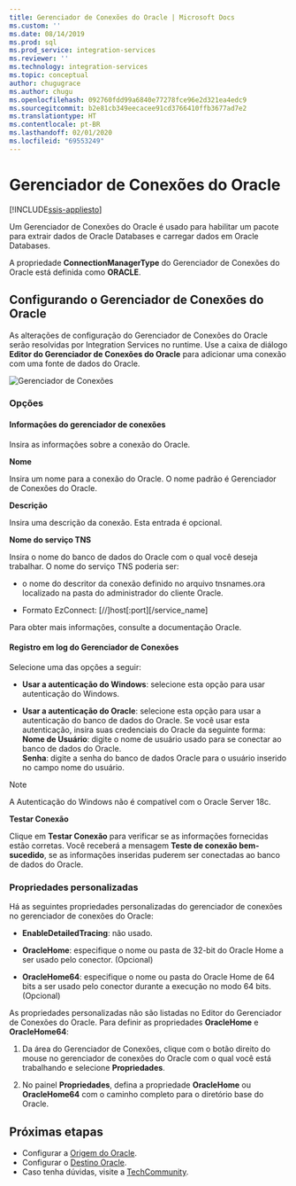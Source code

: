 ```yaml
---
title: Gerenciador de Conexões do Oracle | Microsoft Docs
ms.custom: ''
ms.date: 08/14/2019
ms.prod: sql
ms.prod_service: integration-services
ms.reviewer: ''
ms.technology: integration-services
ms.topic: conceptual
author: chugugrace
ms.author: chugu
ms.openlocfilehash: 092760fdd99a6840e77278fce96e2d321ea4edc9
ms.sourcegitcommit: b2e81cb349eecacee91cd3766410ffb3677ad7e2
ms.translationtype: HT
ms.contentlocale: pt-BR
ms.lasthandoff: 02/01/2020
ms.locfileid: "69553249"
---
```

# <a name="oracle-connection-manager"></a>Gerenciador de Conexões do Oracle

[!INCLUDE[ssis-appliesto](../../includes/ssis-appliesto-ssvrpluslinux-asdb-asdw-xxx.md)]

Um Gerenciador de Conexões do Oracle é usado para habilitar um pacote para extrair dados de Oracle Databases e carregar dados em Oracle Databases.

A propriedade **ConnectionManagerType** do Gerenciador de Conexões do Oracle está definida como **ORACLE**.

## <a name="configuring-the-oracle-connection-manager"></a>Configurando o Gerenciador de Conexões do Oracle

As alterações de configuração do Gerenciador de Conexões do Oracle serão resolvidas por Integration Services no runtime. Use a caixa de diálogo **Editor do Gerenciador de Conexões do Oracle** para adicionar uma conexão com uma fonte de dados do Oracle.

![Gerenciador de Conexões](media/oracle-connection-manager.png)

### <a name="options"></a>Opções

#### <a name="connection-manager-information"></a>Informações do gerenciador de conexões

Insira as informações sobre a conexão do Oracle.

**Nome**

Insira um nome para a conexão do Oracle. O nome padrão é Gerenciador de Conexões do Oracle. 

**Descrição** 

Insira uma descrição da conexão. Esta entrada é opcional.

**Nome do serviço TNS**

Insira o nome do banco de dados do Oracle com o qual você deseja trabalhar. O nome do serviço TNS poderia ser:

- o nome do descritor da conexão definido no arquivo tnsnames.ora localizado na pasta do administrador do cliente Oracle.

- Formato EzConnect: [//]host[:port][/service_name]

Para obter mais informações, consulte a documentação Oracle.

#### <a name="connection-manager-logging"></a>Registro em log do Gerenciador de Conexões

Selecione uma das opções a seguir:

- **Usar a autenticação do Windows**: selecione esta opção para usar autenticação do Windows.

- **Usar a autenticação do Oracle**: selecione esta opção para usar a autenticação do banco de dados do Oracle. Se você usar esta autenticação, insira suas credenciais do Oracle da seguinte forma:  
    **Nome de Usuário**: digite o nome de usuário usado para se conectar ao banco de dados do Oracle.  
    **Senha**: digite a senha do banco de dados Oracle para o usuário inserido no campo nome do usuário.

> [!NOTE]
>
>A Autenticação do Windows não é compatível com o Oracle Server 18c.

**Testar Conexão**

Clique em **Testar Conexão** para verificar se as informações fornecidas estão corretas. Você receberá a mensagem **Teste de conexão bem-sucedido**, se as informações inseridas puderem ser conectadas ao banco de dados do Oracle.

### <a name="custom-properties"></a>Propriedades personalizadas

Há as seguintes propriedades personalizadas do gerenciador de conexões no gerenciador de conexões do Oracle:

- **EnableDetailedTracing**: não usado.

- **OracleHome**: especifique o nome ou pasta de 32-bit do Oracle Home a ser usado pelo conector. (Opcional)

- **OracleHome64**: especifique o nome ou pasta do Oracle Home de 64 bits a ser usado pelo conector durante a execução no modo 64 bits. (Opcional)

As propriedades personalizadas não são listadas no Editor do Gerenciador de Conexões do Oracle. Para definir as propriedades **OracleHome** e **OracleHome64**:

1. Da área do Gerenciador de Conexões, clique com o botão direito do mouse no gerenciador de conexões do Oracle com o qual você está trabalhando e selecione **Propriedades**.

2. No painel **Propriedades**, defina a propriedade **OracleHome** ou **OracleHome64** com o caminho completo para o diretório base do Oracle.

## <a name="next-steps"></a>Próximas etapas

- Configurar a [Origem do Oracle](oracle-source.md).
- Configurar o [Destino Oracle](oracle-destination.md).
- Caso tenha dúvidas, visite a [TechCommunity](https://aka.ms/AA5u35j).
